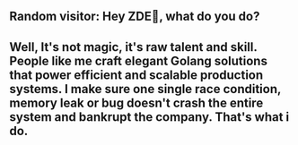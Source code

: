 ## Random visitor: Hey ZDE👋, what do you do?

## Well, It's not magic, it's raw talent and skill. People like me craft elegant Golang solutions that power efficient and scalable production systems. I make sure one single race condition, memory leak or bug doesn't crash the entire system and bankrupt the company. That's what i do.
